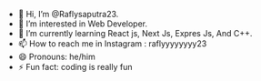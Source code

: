 - 👋 Hi, I’m @Raflysaputra23.
- 👀 I’m interested in Web Developer.
- 🌱 I’m currently learning React js, Next Js, Expres Js, And C++.
- 📫 How to reach me in Instagram : raflyyyyyyyy23
- 😄 Pronouns: he/him
- ⚡ Fun fact: coding is really fun

<!---
Hallo, everyone. 
I'M M.Rafly Saputra, I'M currently studying at the University of Lampung, and i specialize as a fullstack web developer.
--->
